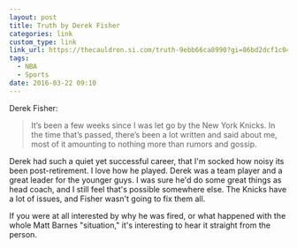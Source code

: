 ```yaml
---
layout: post
title: Truth by Derek Fisher
categories: link
custom_type: link
link_url: https://thecauldron.si.com/truth-9ebb66ca8990?gi=86bd2dcf1c04
tags:
  - NBA
  - Sports
date: 2016-03-22 09:10
---
```

Derek Fisher:

> It’s been a few weeks since I was let go by the New York Knicks. In the time that’s passed, there’s been a lot written and said about me, most of it amounting to nothing more than rumors and gossip.

Derek had such a quiet yet successful career, that I'm socked how noisy its been post-retirement. I love how he played. Derek was a team player and a great leader for the younger guys. I was sure he'd do some great things as head coach, and I still feel that's possible somewhere else. The Knicks have a lot of issues, and Fisher wasn't going to fix them all.

If you were at all interested by why he was fired, or what happened with the whole Matt Barnes "situation," it's interesting to hear it straight from the person. 